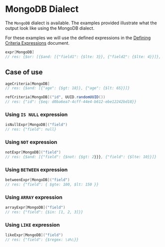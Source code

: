 # MongoDB Dialect

The `MongoDB` dialect is available. The examples provided illustrate what the output look like using the MongoDB
dialect.

For these examples we will use the defined expressions in
the [Defining Criteria Expressions](defining-criteria-expressions.md) document.

```scala
expr[MongoDB]
// res: {$or: [{$and: [{"field1": {$lte: 3}}, {"field2": {$lte: 4}}]}, {"field3": {$eq: c}}]}
```

## Case of use

```scala
ageCriteria[MongoDB]
// res: {$and: [{"age": {$gt: 18}}, {"age": {$lt: 65}}]}
```

```scala
refCriteria[MongoDB]("id", UUID.randomUUID())
// res: {"id": {$eq: d0ba6ea7-4cff-44e4-b612-ebe12242bd18}}
```

### Using `IS NULL` expression

```scala
isNullExpr[MongoDB]("field")
// res: {"field": null}
```

### Using `NOT` expression

```scala
notExpr[MongoDB]("field")
// res: {$and: [{"field": {$not: {$gt: 2}}}, {"field": {$lte: 10}}]}
```

### Using `BETWEEN` expression

```scala
betweenExpr[MongoDB]("field")
// res: {"field": { $gte: 100, $lt: 150 }}
```

### Using `ARRAY` expression

```scala
arrayExpr[MongoDB]("field")
// res: {"field": {$in: [1, 2, 3]}}
```

### Using `LIKE` expression

```scala
likeExpr[MongoDB]("field")
// res: {"field": {$regex: \a%\}}
```